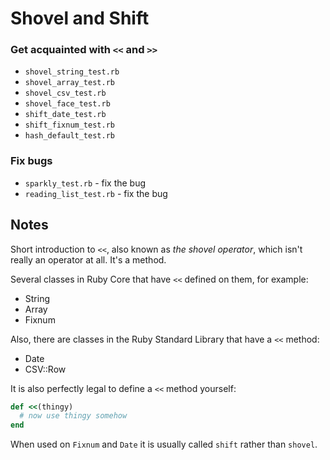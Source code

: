 # Shovel and Shift

### Get acquainted with `<<` and `>>`

* `shovel_string_test.rb`
* `shovel_array_test.rb`
* `shovel_csv_test.rb`
* `shovel_face_test.rb`
* `shift_date_test.rb`
* `shift_fixnum_test.rb`
* `hash_default_test.rb`

### Fix bugs

* `sparkly_test.rb` - fix the bug
* `reading_list_test.rb` - fix the bug

## Notes

Short introduction to `<<`, also known as _the shovel operator_,
which isn't really an operator at all. It's a method.

Several classes in Ruby Core that have `<<` defined on them, for example:

* String
* Array
* Fixnum

Also, there are classes in the Ruby Standard Library that have a `<<` method:

* Date
* CSV::Row

It is also perfectly legal to define a `<<` method yourself:

```ruby
def <<(thingy)
  # now use thingy somehow
end
```

When used on `Fixnum` and `Date` it is usually called `shift` rather than `shovel`.
